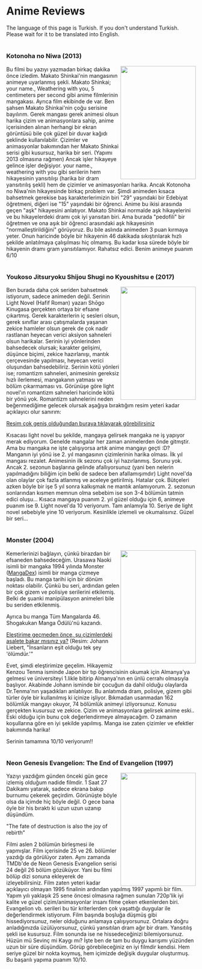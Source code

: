# Anime Reviews
The language of this page is Turkish. If you don't understand Turkish. Please wait for it to be translated into English.
# 

### Kotonoha no Niwa (2013)

<img src="https://cdn.falsis.ga/anime/images?name=kotonohanoniwa" width="200" height="300" align="right">
<div class="review" align="left">
Bu filmi bu yazıyı yazmadan birkaç dakika önce izledim. Makato Shinkai'nin mangasının animeye uyarlanmış şekli. Makato Shinkai; your name., Weathering with you, 5 centimeters per second gibi anime filmlerinin mangakası. Ayrıca film ekibinde de var.
Ben şahsen Makato Shinkai'nin çoğu serisine bayılırım. Gerek mangası gerek animesi olsun harika çizim ve animasyonlara sahip, anime içerisinden alınan herhangi bir ekran görüntüsü bile çok güzel bir duvar kağıdı şeklinde kullanılabilir. 
Çizimler ve animasyonlar bakımından her Makato Shinkai serisi gibi kusursuz, harika bir seri. (Yapımı 2013 olmasına rağmen)
Ancak işler hikayeye gelince işler değişiyor. your name., weathering with you gibi serilerin hem hikayesinin yansıtılışı (harika bir dram yansıtırılış şekli) hem de çizimler ve animasyonları harika. Ancak Kotonoha no Niwa'nin hikayesinde birkaç problem var.
Şimdi animeden kısaca bahsetmek gerekise baş karakterlerimizin biri "29" yaşındaki bir Edebiyat öğretmeni, diğeri ise "15" yaşındaki bir öğrenci. Anime bu ikisi arasında geçen "aşk" hikayesini anlatıyor.
Makato Shinkai normalde aşk hikayelerini ve bu hikayelerdeki dramı çok iyi yansıtan biri. Ama burada "pedofili" bir öğretmen ve ona aşık bir öğrenci arasındaki aşk hikayesinin "normalleştirildiğini" görüyoruz.  Bu bile aslında animeden 3 puan kırmaya yeter. Onun haricinde böyle bir hikayenin 46 dakikada sıkıştırılarak hızlı şekilde anlatılmaya çalışılması hiç olmamış. Bu kadar kısa sürede böyle bir hikayenin dramı gram yansıtılamıyor. Rahatsız edici.
Benim animeye puanım 6/10
</div>

# 

### Youkoso Jitsuryoku Shijou Shugi no Kyoushitsu e (2017)

<img src="https://cdn.falsis.ga/anime/images?name=cote" width="200" height="300" align="right">
<div class="review" align="left">
Ben burada daha çok seriden bahsetmek istiyorum, sadece animeden değil. Serinin Light Novel (Hafif Roman) yazarı Shōgo Kinugasa gerçekten ortaya bir efsane çıkartmış. Gerek karakterlerin iç sesleri olsun, gerek sınıflar arası çatışmalarda yaşanan zekice hamleler olsun gerek de çok nadir rastlanan heyecan verici aksiyon sahneleri olsun harikalar.
Serinin iyi yönlerinden bahsedecek olursak; karakter gelişimi, düşünce biçimi, zekice hazırlanışı, mantık çerçevesinde yapılması, heyecan verici oluşundan bahsedebiliriz.
Serinin kötü yönleri ise; romantizm sahneleri, animesinin gereksiz hızlı ilerlemesi, mangakanın yatması ve bölüm çıkarmaması vs. 
Görünüşe göre light novel'ın romantizm sahneleri haricinde kötü bir yönü yok. Romantizm sahnelerini neden beğenmediğime gelecek olursak aşağıya bıraktığım resim yeteri kadar açıklayıcı olur sanırım:

[Resim çok geniş olduğundan buraya tıklayarak görebilirsiniz](https://cdn.discordapp.com/attachments/775822548519616562/1024346397841051658/IMG_0130.png)

Kısacası light novel bu şekilde, mangaya gelirsek mangaka ne iş yapıyor merak ediyorum. Genelde mangalar her zaman animelerden önde gitmştir. Ama bu mangaka ne işte çalışıyorsa artık anime mangayı geçti :D?
Manganın iyi yönü ise 2. yıl mangasının çizimlerinin harika olması. İlk yıl mangası rezalet.
Animesinin ilk sezonu çok iyi hazırlanmış. Sorunu yok. Ancak 2. sezonun başlarına gelinde afallıyorsunuz (yani ben nelerin yapılmadığını biliğim için belki de sadece ben afallamışımdır) Light novel'da olan olaylar çok fazla atlanmış ve aceleye getirilmiş. Hatalar çok. Bütçeleri azken böyle bir işe 5 yıl sonra kalkışmak ne mantık anlamıyorum. 2. sezonun sonlarından kısmen memnun olma sebebim ise son 3-4 bölümün tatmin edici oluşu...
Kısaca mangaya puanım 2. yıl güzel olduğu için 6, animeye puanım ise 9.
Light novel'da 10 veriyorum. Tam anlamıyla 10.
Seriye de light novel sebebiyle yine 10 veriyorum. Kesinlikle izlemeli ve okumalısınız. Güzel bir seri...
</div>

# 

### Monster (2004)

<img src="https://cdn.falsis.ga/anime/images?name=monster" width="200" height="300" align="right">
<div class="review" align="left">
Kemerlerinizi bağlayın, çünkü birazdan bir efsaneden bahsedeceğim.
Urasawa Naoki isimli bir mangaka 1994 yılında Monster (<a href="https://mangadex.org/title/d9e30523-9d65-469e-92a2-302995770950/monster">MangaDex</a>) isimli bir manga çizmeye başladı. Bu manga tarihi için bir dönüm noktası olabilir. Çünkü bu seri, ardından gelen bir çok gizem ve polisiye serilerini etkilemiş. Belki de şuanki manipülasyon animeleri bile bu seriden etkilenmiş.

Ayrıca bu manga Tüm Mangalarda 46. Shogakukan Manga Ödülü'nü kazandı.
  
[Eleştirime geçmeden önce, şu çizimlerdeki asalete bakar mısınız ya?](https://you.com/proxy?url=https%3A%2F%2Ftse3.mm.bing.net%2Fth%3Fid%3DOIP.Y7JrAnf9R2VrzMUIsQKBMwHaGZ%26w%3D690%26c%3D7%26pid%3DApi%26p%3D0) (Resim: Johann Liebert, "İnsanların eşit olduğu tek şey 'ölümdür.'"
  
 Evet, şimdi eleştirimize geçelim. Hikayemiz Kenzou Tenma isminde Japon bir tıp öğrencisinin okumak için Almanya'ya gelmesi ve üniversiteyi 1.likle bitirip Almanya'nın en ünlü cerrahı olmasıyla başlıyor. Akabinde Johann isminde bir çocuğun da dahil olduğu olaylarda Dr.Tenma'nın yaşadıkları anlatılıyor. Bu anlatımda dram, polisiye, gizem gibi türler öyle bir kullanılmış ki içinize işliyor. Bıkmadan usanmadan 162 bölümlük mangayı okuyor, 74 bölümlük animeyi izliyorsunuz. Konusu gerçekten kusursuz ve zekice. Çizim ve animasyonlara gelirsek anime eski.. Eski olduğu için bunu çok değerlendirmeye almayacağım. O zamanın koşullarına göre en iyi şekilde yapılmış. Manga ise zaten çizimler ve efektler bakımında harika! 
  
Serinin tamamına 10/10 veriyorum!!
</div>

#

### Neon Genesis Evangelion: The End of Evangelion (1997)

<img src="https://upload.wikimedia.org/wikipedia/tr/3/3d/Neon_Genesis_Evangelion_The_End_of_Evangelion.jpg" width="200" height="300" align="right">
<div class="review" align="left">
Yazıyı yazdığım günden önceki gün gece izlemiş olduğum nadide filmdir. 1 Saat 27 Dakikamı yatarak, sadece ekrana bakıp burnumu çekerek geçirdim. Görünüşte böyle olsa da içimde hiç böyle değil. O gece bana öyle bir his bıraktı ki uzun uzun uzanıp düşündüm.
  
"The fate of destruction is also the joy of rebirth"
  
  Filmi aslen 2 bölümün birleşmesi ile yapmışlar. Film içerisinde 25 ve 26. bölümler yazdığı da görülüyor zaten. Aynı zamanda TMDb'de de Neon Genesis Evangelion serisi 24 değil 26 bölüm gözüküyor. Yani bu filmi bölüp dizi sonuna ekleyerek de izleyebilirsiniz.
 Film zaten yeteri kadar açıklayıcı olmayan 1995 finalinin ardından yapılmış 1997 yapımlı bir film. Yapım yılı yaklaşık 25 sene öncesi olmasına rağmen sunulan 720p'lik iyi kalite ve güzel çizim/animasyonlar insanı filme çeken etkenlerden biri.
  Evangelion vb. serileri bu tür kriterlerden çok yaşattığı duygular ile değerlendirmek istiyorum. Film başında boşluğa düşmüş gibi hissediyorsunuz, neler olduğunu anlamaya çalışıyorsunuz. Ortalara doğru anladığınızda üzülüyorsunuz, çünkü yansıtılan dram ağır bir dram. Yansıtılış şekli ise kusursuz. Film sonunda ise ne hissedeceğinizi bilemiyorsunuz. Hüzün mü Sevinç mi Kaygı mı? İşte ben de tam bu duygu karışımı yüzünden uzun bir süre düşündüm. 
  Görüp görebileceğiniz en iyi filmdir kendisi. Hem seriye güzel bir nokta koymuş, hem içimizde değişik duygular oluşturmuş. Bu başarılı yapıma puanım 10/10.
</div>
